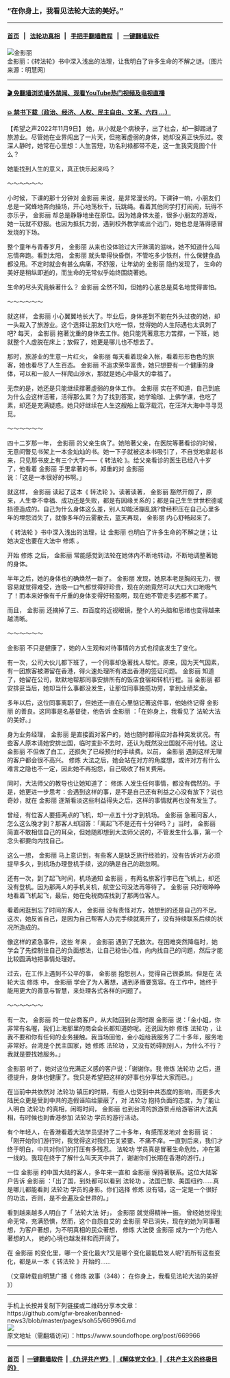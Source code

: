 ### “在你身上，我看见法轮大法的美好。”
------------------------

#### [首页](https://github.com/gfw-breaker/banned-news3/blob/master/README.md) &nbsp;&nbsp;|&nbsp;&nbsp; [法轮功真相](https://github.com/begood0513/basic/blob/master/README.md)  &nbsp;&nbsp;|&nbsp;&nbsp; [手把手翻墙教程](https://github.com/gfw-breaker/guides/wiki)  &nbsp;&nbsp;|&nbsp;&nbsp; [一键翻墙软件](https://github.com/gfw-breaker/nogfw/blob/master/README.md)  



<div><img alt="金影丽" src="https://img.soundofhope.org/2022-11/1668032108500.jpg"/>
<br/><figcaption class="caption">
 金影丽：《转法轮》书中深入浅出的法理，让我明白了许多生命的不解之谜。（图片来源：明慧网）
</figcaption></div><hr/>

#### [ 🎬  免翻墙浏览墙外禁闻、观看YouTube热门视频及电视直播](https://github.com/gfw-breaker/HelloWorld)

#### [ 💥  禁书下载（政治、经济、人权、民主自由、文革、六四 ...）](https://github.com/gfw-breaker/books/blob/master/README.md)

<div><div class="Content__Wrapper sc-1bvya0-0 elmmKw article_body" itemprop="articleBody">
 <div id="post_place_1">
 </div>
 <p class="meta-top">
  <span class="meta">
   【希望之声2022年11月9日】
  </span>
  她，从小就是个病秧子，出了社会，却一脚踏进了旅游业。尽管她在业界闯出了一片天，但拖著虚弱的身体，她却没真正快乐过。夜深人静时，她常在心里想：人生苦短，功名利禄都带不走，这一生我究竟图个什么？
 </p>
 <p>
  <w:sdt id="1635878433" sdttag="goog_rdk_11">
   她能找到人生的意义，真正快乐起来吗？
  </w:sdt>
 </p>
 <p>
  <w:sdt id="1635878434" sdttag="goog_rdk_12">
   ～～～～～～
  </w:sdt>
 </p>
 <p>
  <w:sdt id="1635878435" sdttag="goog_rdk_13">
   小时候，下课的那十分钟对
   <ok href="/term/805632">
    金影丽
   </ok>
   来说，是非常漫长的。下课钟一响，小朋友们总是一窝蜂地奔向操场，开心地荡秋千，玩跳绳。看着其他同学打打闹闹，玩得不亦乐乎，
   <ok href="/term/805632">
    金影丽
   </ok>
   却总是静静地坐在原位。因为她身体太差，很多小朋友的游戏，她一玩就不舒服。也因为抵抗力弱，遇到校外教学或出个远门，她也总是落得感冒发烧的下场。
  </w:sdt>
 </p>
 <p>
  <w:sdt id="1635878436" sdttag="goog_rdk_14">
   整个童年与青春岁月，
   <ok href="/term/805632">
    金影丽
   </ok>
   从来也没体验过大汗淋漓的滋味，她不知道什么叫忘情奔跑。看到太阳，
   <ok href="/term/805632">
    金影丽
   </ok>
   就头晕得快昏倒，不管吃多少铁剂，什么保健食品都没用。不定时就会有甚么病痛，不舒服，让年幼的
   <ok href="/term/805632">
    金影丽
   </ok>
   隐约发现了，
  </w:sdt>
  <w:sdt id="1635878437" sdttag="goog_rdk_15">
   生命的美好是稍纵即逝的，而生命的无常似乎始终围绕著她。
  </w:sdt>
 </p>
 <p>
  <w:sdt id="1635878438" sdttag="goog_rdk_16">
   生命的尽头究竟躲著什么？
   <ok href="/term/805632">
    金影丽
   </ok>
   全然不知，但她的心底总是莫名地觉得害怕。
  </w:sdt>
 </p>
 <p>
  ～～～～～～
 </p>
 <p>
  <w:sdt id="1635878439" sdttag="goog_rdk_17">
   就这样，
   <ok href="/term/805632">
    金影丽
   </ok>
   小心翼翼地长大了。毕业后，身体差到不能在外头过夜的她，却一头栽入了旅游业。这个选择让朋友们大吃一惊，觉得她的人生际遇也太讽刺了吧? 每天，
   <ok href="/term/805632">
    金影丽
   </ok>
   拖著沈重的身体去工作。她只能凭著意志力苦撑，一下班，她就整个人虚脱在床上；放假了，她更是哪儿也不想去了。
  </w:sdt>
 </p>
 <p>
  <w:sdt id="1635878440" sdttag="goog_rdk_18">
   那时，旅游业的生意一片红火，
   <ok href="/term/805632">
    金影丽
   </ok>
   每天看着现金入帐，看着形形色色的旅客，她也看尽了人生百态。
   <ok href="/term/805632">
    金影丽
   </ok>
   不追求荣华富贵，她只想要有一个健康的身体，可以和一般人一样爬山涉水，那就是她心中最大的幸福了。
  </w:sdt>
 </p>
 <p>
  <w:sdt id="1635878441" sdttag="goog_rdk_19">
   无奈的是，她还是只能继续撑著虚弱的身体工作。
   <ok href="/term/805632">
    金影丽
   </ok>
   实在不知道，自己到底为什么会这样活著，活得那么累？为了找到答案，她学瑜珈、上佛学课，也吃了素，却还是充满疑惑。她只好继续在人生这艘船上载浮载沉，在汪洋大海中寻寻觅觅。
  </w:sdt>
 </p>
 <p>
  ～～～～～～
 </p>
 <p>
  <w:sdt id="1635878442" sdttag="goog_rdk_20">
   四十二岁那一年，
   <ok href="/term/805632">
    金影丽
   </ok>
   的父亲生病了。她陪著父亲，在医院等著看诊的时候，无意间瞥见书架上一本金灿灿的书。她一下子就被这本书吸引了，不自觉地拿起书来，只见那书皮上有三个大字——《
   <ok href="/term/4799">
    转法轮
   </ok>
   》。给父亲看诊的医生已经八十岁了，他看着
   <ok href="/term/805632">
    金影丽
   </ok>
   手里拿著的书，郑重的对
   <ok href="/term/805632">
    金影丽
   </ok>
   说：「这是一本很好的书啊。」
  </w:sdt>
 </p>
 <p>
  <w:sdt id="1635878443" sdttag="goog_rdk_21">
   就这样，
   <ok href="/term/805632">
    金影丽
   </ok>
   读起了这本《
   <ok href="/term/4799">
    转法轮
   </ok>
   》。读著读著，
   <ok href="/term/805632">
    金影丽
   </ok>
   豁然开朗了，原来，人生幸不幸福、成功还是失败，都是有因缘关系的；都是自己生生世世积德或损德造成的。自己为什么身体这么差，别人却能活蹦乱跳?曾经积压在自己心里多年的埋怨消失了，就像多年的云雾散去，蓝天再现，
   <ok href="/term/805632">
    金影丽
   </ok>
   内心舒畅起来了。
  </w:sdt>
 </p>
 <p>
  <w:sdt id="1635878444" sdttag="goog_rdk_22">
   《
   <ok href="/term/4799">
    转法轮
   </ok>
   》书中深入浅出的法理，让
   <ok href="/term/805632">
    金影丽
   </ok>
   也明白了许多生命的不解之谜；让她决定也要在大法中
   <ok href="/term/554195">
    修炼
   </ok>
   。
  </w:sdt>
 </p>
 <p>
  <w:sdt id="1635878445" sdttag="goog_rdk_23">
   开始
   <ok href="/term/554195">
    修炼
   </ok>
   之后，
   <ok href="/term/805632">
    金影丽
   </ok>
   常能感觉到法轮在她体内不断地转动，不断地调整著她的身体。
  </w:sdt>
 </p>
 <p>
  <w:sdt id="1635878446" sdttag="goog_rdk_24">
   半年之后，她的身体也的确焕然一新了。
   <ok href="/term/805632">
    金影丽
   </ok>
   发现，她原本老是胸闷无力，很容易就觉得难受，连吸一口气都觉得好珍贵，现在的她竟然可以大口大口地吸气了！而本来好像有千斤重的身体变得好轻盈啊，现在她不管走多远都不累了。
  </w:sdt>
 </p>
 <p>
  <w:sdt id="1635878447" sdttag="goog_rdk_25">
   而且，
   <ok href="/term/805632">
    金影丽
   </ok>
   还摘掉了三、四百度的近视眼镜，整个人的头脑和思绪也变得越来越清晰。
  </w:sdt>
 </p>
 <p>
  ～～～～～～
 </p>
 <p>
  <w:sdt id="1635878448" sdttag="goog_rdk_26">
   <ok href="/term/805632">
    金影丽
   </ok>
   不只是健康了，她的人生观和对待事情的方式也彻底发生了变化。
  </w:sdt>
 </p>
 <p>
  <w:sdt id="1635878449" sdttag="goog_rdk_27">
   有一次，公司大伙儿都下班了，一个同事却急著找人帮忙。原来，因为天气因素，有一团旅客被滞留在香港，得火速处理所有进出香港的签证问题。
   <ok href="/term/805632">
    金影丽
   </ok>
   知道了，她留在公司，默默地帮那同事安排所有的饭店食宿和转机行程。当
   <ok href="/term/805632">
    金影丽
   </ok>
   都安排妥当后，她却当什么事都没发生，让那位同事独揽功劳，拿到业绩奖金。
  </w:sdt>
 </p>
 <p>
  <w:sdt id="1635878450" sdttag="goog_rdk_28">
   多年以后，这位同事离职了，但她还一直在心里惦记著这件事，他始终记得
   <ok href="/term/805632">
    金影丽
   </ok>
   的善良。这同事是名基督徒，他告诉
   <ok href="/term/805632">
    金影丽
   </ok>
   ：「在妳身上，我看见了
   <ok href="/term/8055">
    法轮大法
   </ok>
   的美好。」
  </w:sdt>
 </p>
 <p>
  <w:sdt id="1635878451" sdttag="goog_rdk_29">
   身为业务经理，
   <ok href="/term/805632">
    金影丽
   </ok>
   是直接面对客户的，她也随时都得应对各种突发状况。有些客人原本请她安排出国，临时变卦不去时，还认为既然没出国就不用付钱。这让
   <ok href="/term/805632">
    金影丽
   </ok>
   不但做了白工，还损失了已经预付的手续费。以前，
   <ok href="/term/805632">
    金影丽
   </ok>
   遇到这样无理的客户都会很不高兴。
   <ok href="/term/554195">
    修炼
   </ok>
   大法之后，她会站在对方的角度想，或许对方有什么难言之隐也不一定，因此她不再抱怨，自己吸收了相关费用。
  </w:sdt>
 </p>
 <p>
  <w:sdt id="1635878452" sdttag="goog_rdk_30">
   同时，大法师父的教导也让她知道了：
   <ok href="/term/554195">
    修炼
   </ok>
   人发生任何事情，都没有偶然的。于是，她更进一步思考：会遇到这样的事，是不是自己还有利益之心没有放下？说也奇妙，就在
   <ok href="/term/805632">
    金影丽
   </ok>
   逐渐看淡这些利益得失之后，这样的事情就再也没有发生了。
  </w:sdt>
 </p>
 <p>
  <w:sdt id="1635878453" sdttag="goog_rdk_31">
   曾经，有位客人要搭两点的飞机，却一点五十分才到机场。
   <ok href="/term/805632">
    金影丽
   </ok>
   急著问客人，怎么这么晚才到？那客人却回答：「离起飞不是还有十分钟吗？」当时，
   <ok href="/term/805632">
    金影丽
   </ok>
   简直不敢相信自己的耳朵，但她随即想到大法师父说的，不管发生什么事，第一个念头都要向内找自己。
  </w:sdt>
 </p>
 <p>
  <w:sdt id="1635878454" sdttag="goog_rdk_32">
   这么一想，
   <ok href="/term/805632">
    金影丽
   </ok>
   马上意识到，有些客人是缺乏旅行经验的，没有告诉对方必须提早多久，到机场办理登机手续，这的确是自己的疏忽啊。
  </w:sdt>
 </p>
 <p>
  <w:sdt id="1635878455" sdttag="goog_rdk_33">
   还有一次，到了起飞时间，机场通知
   <ok href="/term/805632">
    金影丽
   </ok>
   ，有两名旅客行李已在飞机上，却还没有登机。因为那两人的手机关机，航空公司没法再等待了。
   <ok href="/term/805632">
    金影丽
   </ok>
   只好眼睁睁地看着飞机起飞，最后，她在免税商店找到了那两位客人。
  </w:sdt>
 </p>
 <p>
  <w:sdt id="1635878456" sdttag="goog_rdk_34">
   看着闲逛到忘了时间的客人，
   <ok href="/term/805632">
    金影丽
   </ok>
   没有责怪对方，她想到的还是自己的不足。这次，她反省自己，是因为自己帮客人办完手续就离开了，没有持续联系后续的状况所造成的。
  </w:sdt>
 </p>
 <p>
  <w:sdt id="1635878457" sdttag="goog_rdk_36">
   像这样的紧急事件，这些
  </w:sdt>
  <w:sdt id="1635878458" sdttag="goog_rdk_35">
  </w:sdt>
  <w:sdt id="1635878459" sdttag="goog_rdk_37">
   年来
  </w:sdt>
  <w:sdt id="1635878460" sdttag="goog_rdk_38">
   ，
   <ok href="/term/805632">
    金影丽
   </ok>
   遇到了无数次。在困难突然降临时，她学会了先控制住自己的负面想法，让自己稳住心性，向内找自己的问题，然后才能比较圆满地把事情处理好。
  </w:sdt>
 </p>
 <p>
  <w:sdt id="1635878461" sdttag="goog_rdk_39">
   过去，在工作上遇到不公平的事，
  </w:sdt>
  <w:sdt id="1635878462" sdttag="goog_rdk_40">
   <ok href="/term/805632">
    金影丽
   </ok>
  </w:sdt>
  <w:sdt id="1635878463" sdttag="goog_rdk_41">
   抱怨别人，觉得自己很委屈。但是在
   <ok href="/term/8055">
    法轮大法
   </ok>
   <ok href="/term/554195">
    修炼
   </ok>
   中，
   <ok href="/term/805632">
    金影丽
   </ok>
   学会了为人著想，遇到矛盾要宽容。在工作中，她终于能用更大的善意与智慧，来处理各式各样的问题了。
  </w:sdt>
 </p>
 <p>
  ～～～～～～
 </p>
 <p>
  <w:sdt id="1635878464" sdttag="goog_rdk_42">
   有一次，
   <ok href="/term/805632">
    金影丽
   </ok>
   的一位台商客户，从大陆回到台湾时跟
   <ok href="/term/805632">
    金影丽
   </ok>
   说：「金小姐，你非常有名喔，我们上海那里的商会会长都知道妳呢。还说因为妳
   <ok href="/term/554195">
    修炼
   </ok>
   <ok href="/term/968">
    法轮功
   </ok>
   ，让我不要和你有任何的业务接触。我当场回他，金小姐给我服务了二十多年，服务地非常好。台湾是个民主国家，她
   <ok href="/term/554195">
    修炼
   </ok>
   <ok href="/term/968">
    法轮功
   </ok>
   ，又没有妨碍到别人，为什么不行？我就是要找她服务。」
  </w:sdt>
 </p>
 <p>
  <w:sdt id="1635878465" sdttag="goog_rdk_43">
   <ok href="/term/805632">
    金影丽
   </ok>
   听了，她对这位充满正义感的客户说：「谢谢你。我
   <ok href="/term/554195">
    修炼
   </ok>
   <ok href="/term/968">
    法轮功
   </ok>
   之后，道德提升，身体也健康了。我只是希望把这样的好事也分享给大家而已。」
  </w:sdt>
 </p>
 <p>
  <w:sdt id="1635878466" sdttag="goog_rdk_44">
   在当前中共依然对
   <ok href="/term/968">
    法轮功
   </ok>
   镇压的时期，有些人也受到中共态度的影响，而更多大陆民众更是受到中共的造假诬陷给蒙蔽了，对
   <ok href="/term/968">
    法轮功
   </ok>
   抱持负面的态度，为了能让人明白
   <ok href="/term/968">
    法轮功
   </ok>
   的真相，闲暇时间，
   <ok href="/term/805632">
    金影丽
   </ok>
   也到台湾的旅游景点给游客讲大法真相，有时候也到香港参加
   <ok href="/term/968">
    法轮功
   </ok>
   学员的游行活动。
  </w:sdt>
 </p>
 <p>
  <w:sdt id="1635878467" sdttag="goog_rdk_45">
   有个年轻人，在香港看着大法学员坚持了二十多年，有感而发地对
   <ok href="/term/805632">
    金影丽
   </ok>
   说：「刚开始你们游行时，我觉得这对我们无关紧要、不痛不痒。一直到后来，我们才终于明白，中共对你们的打压有多残忍。
   <ok href="/term/968">
    法轮功
   </ok>
   学员真是冒著生命危险，冲在第一线的。我现在终于了解什么叫天灭中共了，谢谢你们长期在香港的游行。」
  </w:sdt>
 </p>
 <p>
  <w:sdt id="1635878468" sdttag="goog_rdk_46">
   一位
   <ok href="/term/805632">
    金影丽
   </ok>
   的中国大陆的客人，多年来一直和
   <ok href="/term/805632">
    金影丽
   </ok>
   保持著联系。这位大陆客户告诉
   <ok href="/term/805632">
    金影丽
   </ok>
   ：「出了国，到处都可以看到
   <ok href="/term/968">
    法轮功
   </ok>
   。法国巴黎、美国纽约……真是哪儿都能看到
   <ok href="/term/968">
    法轮功
   </ok>
   学员的身影。你们选择
   <ok href="/term/554195">
    修炼
   </ok>
   没有错，这一定是一个很好的功法，否则，是不会遍及全世界的。」
  </w:sdt>
 </p>
 <p>
  <w:sdt id="1635878469" sdttag="goog_rdk_47">
   看到越来越多人明白了「
   <ok href="/term/8055">
    法轮大法
   </ok>
   好」，
   <ok href="/term/805632">
    金影丽
   </ok>
   就觉得精神一振。
  </w:sdt>
  <w:sdt id="1635878470" sdttag="goog_rdk_48">
   曾经她觉得生命无常，充满恐惧，然而，这个自怨自艾的
   <ok href="/term/805632">
    金影丽
   </ok>
   早已消失，现在的她为同事著想，为客户著想，为不明真相的民众著想，
   <ok href="/term/554195">
    修炼
   </ok>
   大法使
   <ok href="/term/805632">
    金影丽
   </ok>
   成为一个为他人著想的人，
  </w:sdt>
  <w:sdt id="1635878471" sdttag="goog_rdk_49">
   她的心境也越发祥和而开阔了。
  </w:sdt>
 </p>
 <p>
  <w:sdt id="1635878472" sdttag="goog_rdk_50">
   在
   <ok href="/term/805632">
    金影丽
   </ok>
   的变化里，哪一个变化最大?又是哪个变化最能启发人呢?而所有这些变化，都是从一本《
   <ok href="/term/4799">
    转法轮
   </ok>
   》开始的......
  </w:sdt>
 </p>
 <p>
  <w:sdt id="1635878475" sdttag="goog_rdk_53">
   （文章转载自明慧广播《
   <ok href="/term/554195">
    修炼
   </ok>
   故事（348）：
   <ok href="https://www.mhradio.org/showprogram/14876.html">
    在你身上，我看见法轮大法的美好
   </ok>
   》）
  </w:sdt>
 </p>
</div>
</div>
<hr/>
手机上长按并复制下列链接或二维码分享本文章：<br/>
https://github.com/gfw-breaker/banned-news3/blob/master/pages/soh55/669966.md <br/>
<a href='https://github.com/gfw-breaker/banned-news3/blob/master/pages/soh55/669966.md'><img src='https://github.com/gfw-breaker/banned-news3/blob/master/pages/soh55/669966.md.png'/></a> <br/>
原文地址（需翻墙访问）：https://www.soundofhope.org/post/669966


------------------------
#### [首页](https://github.com/gfw-breaker/banned-news3/blob/master/README.md) &nbsp;|&nbsp; [一键翻墙软件](https://github.com/gfw-breaker/nogfw/blob/master/README.md) &nbsp;| [《九评共产党》](https://github.com/gfw-breaker/9ping.md/blob/master/README.md#九评之一评共产党是什么) | [《解体党文化》](https://github.com/gfw-breaker/jtdwh.md/blob/master/README.md) | [《共产主义的终极目的》](https://github.com/gfw-breaker/gczydzjmd.md/blob/master/README.md)


<img src='http://gfw-breaker.win/banned-news3/pages/soh55/669966.md' width='0px' height='0px'/>